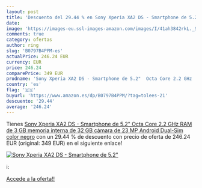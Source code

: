 ```yaml
---
layout: post
title: 'Descuento del 29.44 % en Sony Xperia XA2 DS - Smartphone de 5.2" '
date: 
image: 'https://images-eu.ssl-images-amazon.com/images/I/41ah3842rkL._SL200_.jpg'
comments: true
category: ofertas
author: ring
slug: 'B0797B4PPM-es'
actualPrice: 246.24 EUR
currency: EUR
price: 246.24
comparePrice: 349 EUR
prodname: 'Sony Xperia XA2 DS - Smartphone de 5.2"  Octa Core 2.2 GHz  RAM de 3 GB  memoria interna de 32 GB  cámara de 23 MP  Android  Dual-Sim  color negro'
country: 'es'
flag: '🇪🇸'
buyurl: 'https://www.amazon.es/dp/B0797B4PPM/?tag=tolees-21'
descuento: '29.44'
average: '246.24'
---
```


Tienes [Sony Xperia XA2 DS - Smartphone de 5.2"  Octa Core 2.2 GHz  RAM de 3 GB  memoria interna de 32 GB  cámara de 23 MP  Android  Dual-Sim  color negro](https://www.amazon.es/dp/B0797B4PPM/?tag=tolees-21) con un 29.44 % de descuento con precio de oferta de 246.24 EUR (original: 349 EUR) en el siguiente enlace!

[![Sony Xperia XA2 DS - Smartphone de 5.2" ](https://images-eu.ssl-images-amazon.com/images/I/41ah3842rkL._SL200_.jpg)](https://www.amazon.es/dp/B0797B4PPM/?tag=tolees-21)

ℹ️:


[Accede a la oferta!!](https://www.amazon.es/dp/B0797B4PPM/?tag=tolees-21)
